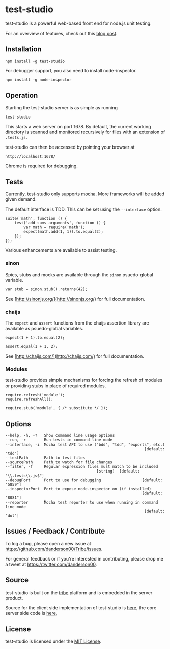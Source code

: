 ﻿test-studio
===========

test-studio is a powerful web-based front end for node.js unit testing.

For an overview of features, check out this [blog post](http://www.danderson00.com/2014/05/test-studio-unit-testing-for-nodejs-how.html).

Installation
------------

    npm install -g test-studio

For debugger support, you also need to install node-inspector.

    npm install -g node-inspector

Operation
---------

Starting the test-studio server is as simple as running

    test-studio

This starts a web server on port 1678. By default, the current working directory
is scanned and monitored recursively for files with an extension of `.tests.js`.

test-studio can then be accessed by pointing your browser at

    http://localhost:1678/

Chrome is required for debugging.

Tests
-----

Currently, test-studio only supports [mocha](http://visionmedia.github.io/mocha/). 
More frameworks will be added given demand.

The default interface is TDD. This can be set using the `--interface` option.

    suite('math', function () {
        test('add sums arguments', function () {
            var math = require('math');
            expect(math.add(1, 1)).to.equal(2);
        });
    });

Various enhancements are available to assist testing.

### sinon

Spies, stubs and mocks are available through the `sinon` psuedo-global variable.

    var stub = sinon.stub().returns(42);

See [http://sinonjs.org/](http://sinonjs.org/) for full documentation.

### chaijs

The `expect` and `assert` functions from the chaijs assertion library are available 
as psuedo-global variables.

    expect(1 + 1).to.equal(2);

    assert.equal(1 + 1, 2);

See [http://chaijs.com/](http://chaijs.com/) for full documentation.

### Modules

test-studio provides simple mechanisms for forcing the refresh of modules or 
providing stubs in place of required modules.

    require.refresh('module');
    require.refreshAll();

    require.stub('module', { /* substitute */ });

Options
-------

    --help, -h, -?   Show command line usage options
    --run, -r        Run tests in command line mode
    --interface, -i  Mocha test API to use ("bdd", "tdd", "exports", etc.)
                                                                 [default: "tdd"]
    --testPath       Path to test files
    --sourcePath     Path to watch for file changes
    --filter, -f     Regular expression files must match to be included
                                            [string]  [default: "\\.tests\\.js$"]
    --debugPort      Port to use for debugging                  [default: "5859"]
    --inspectorPort  Port to expose node-inspector on (if installed)
                                                                [default: "8081"]
    --reporter       Mocha test reporter to use when running in command line mode
                                                                 [default: "dot"]

Issues / Feedback / Contribute
------------------------------

To log a bug, please open a new issue at https://github.com/danderson00/Tribe/issues.

For general feedback or if you're interested in contributing, please drop me a tweet 
at https://twitter.com/danderson00.

Source
------

test-studio is built on the [tribe](https://github.com/danderson00/Tribe) platform and
is embedded in the server product. 

Source for the client side implementation of test-studio is
[here](https://github.com/danderson00/Tribe/tree/master/Node/node_modules/tribe/test-studio), 
the core server side code is
[here](https://github.com/danderson00/Tribe/tree/master/Node/node_modules/tribe/test), 

License
-------

test-studio is licensed under the [MIT License](http://opensource.org/licenses/MIT).